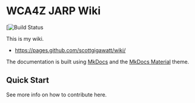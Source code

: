 # WCA4Z JARP Wiki

[![Build Status]()

This is my wiki.

- <https://pages.github.com/scottgigawatt/wiki/>

The documentation is built using [MkDocs](https://www.mkdocs.org) and the [MkDocs Material](https://squidfunk.github.io/mkdocs-material/) theme.

## Quick Start

See more info on how to contribute here.
